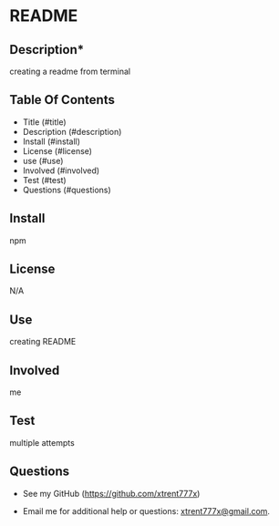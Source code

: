 



# README

## Description*

creating a readme from terminal

## Table Of Contents

* Title (#title)
* Description (#description)
* Install (#install)
* License (#license)                 
* use (#use)
* Involved (#involved)
* Test (#test)
* Questions (#questions)

## Install
npm

## License
N/A

## Use
creating README

## Involved
me

## Test
multiple attempts

## Questions

- See my GitHub (https://github.com/xtrent777x)

- Email me for additional help or questions: xtrent777x@gmail.com.

